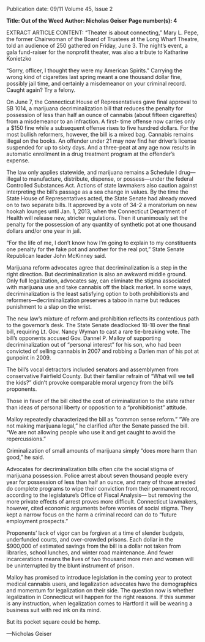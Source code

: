 Publication date: 09/11
Volume 45, Issue 2

**Title: Out of the Weed**
**Author: Nicholas Geiser**
**Page number(s): 4**

EXTRACT ARTICLE CONTENT:
“Theater is about connecting,” 
Mary L. Pepe, the former Chairwoman 
of the Board of Trustees at the Long 
Wharf Theatre, told an audience of 
250 gathered on Friday, June 3. The 
night’s event, a gala fund-raiser for the 
nonprofit theater, was also a tribute to 
Katharine Konietzko


“Sorry, officer, I thought they 
were my American Spirits.” Carrying 
the wrong kind of cigarettes last 
spring meant a one thousand dollar 
fine, possibly jail time, and certainly a 
misdemeanor on your criminal record. 
Caught again? Try a felony.


On June 7, the Connecticut House 
of Representatives gave final approval to 
SB 1014, a marijuana decriminalization 
bill that reduces the penalty for 
possession of less than half an ounce of 
cannabis (about fifteen cigarettes) from 
a misdemeanor to an infraction. A first-
time offense now carries only a $150 fine 
while a subsequent offense rises to five 
hundred dollars. For the most bullish 
reformers, however, the bill is a mixed 
bag. Cannabis remains illegal on the 
books. An offender under 21 may now 
find her driver’s license suspended for up 
to sixty days. And a three-peat at any age 
now results in automatic enrollment in a 
drug treatment program at the offender’s 
expense.


The law only applies statewide, 
and marijuana remains a Schedule I 
drug—illegal to manufacture, distribute, 
dispense, or possess—under the federal 
Controlled Substances Act. Actions of 
state lawmakers also caution against 
interpreting the bill’s passage as a sea 
change in values. By the time the State 
House of Representatives acted, the 
State Senate had already moved on to 
two separate bills. It approved by a vote 
of 34-2 a moratorium on new hookah 
lounges until Jan. 1, 2013, when the 
Connecticut Department of Health will 
release new, stricter regulations. Then 
it unanimously set the penalty for the 
possession of any quantity of synthetic 
pot at one thousand dollars and/or one 
year in jail.  


“For the life of me, I don’t know how 
I’m going to explain to my constituents 
one penalty for the fake pot and another 
for the real pot,” State Senate Republican 
leader John McKinney said.


Marijuana reform advocates agree 
that decriminalization is a step in the 
right direction. But decriminalization 
is also an awkward middle ground. 
Only full legalization, advocates say, 
can eliminate the stigma associated 
with marijuana use and take cannabis 
off the black market. In some ways, 
decriminalization is the least satisfying 
option to both prohibitionists and 
reformers—decriminalization preserves 
a taboo in name but reduces punishment 
to a slap on the wrist. 


The new law’s mixture of reform 
and prohibition reflects its contentious 
path to the governor’s desk. The State 
Senate deadlocked 18-18 over the final 
bill, requiring Lt. Gov. Nancy Wyman 
to cast a rare tie-breaking vote. The 
bill’s opponents accused Gov. Dannel P. 
Malloy of supporting decriminalization 
out of “personal interest” for his son, 
who had been convicted of selling 
cannabis in 2007 and robbing a Darien 
man of his pot at gunpoint in 2009. 


The bill’s vocal detractors included 
senators 
and 
assemblymen 
from 
conservative Fairfield County. But their 
familiar refrain of “What will we tell the 
kids?” didn’t provoke comparable moral 
urgency from the bill’s proponents. 


Those in favor of the bill cited the cost 
of criminalization to the state rather than 
ideas of personal liberty or opposition 
to a “prohibitionist” attitude. 


Malloy repeatedly characterized the 
bill as “common sense reform.” 
“We are not making marijuana 
legal,” he clarified after the Senate passed 
the bill. “We are not allowing people 
who use it and get caught to avoid the 
repercussions.”


Criminalization of small amounts 
of marijuana simply “does more harm 
than good,” he said.


Advocates for decriminalization 
bills often cite the social stigma of 
marijuana possession. Police arrest about 
seven thousand people every year for 
possession of less than half an ounce, 
and many of those arrested do complete 
programs to wipe their conviction from 
their permanent record, according to the 
legislature’s Office of Fiscal Analysis—
but removing the more private effects of 
arrest proves more difficult. Connecticut 
lawmakers, however, cited economic 
arguments before worries of social 
stigma. They kept a narrow focus on the 
harm a criminal record can do to “future 
employment prospects.”


Proponents’ lack of vigor can be 
forgiven at a time of slender budgets, 
underfunded courts, and over-crowded 
prisons. Each dollar in the $900,000 of 
estimated savings from the bill is a dollar 
not taken from libraries, school lunches, 
and winter road maintenance. And fewer 
incarcerations means the lives of two 
thousand more men and women will be 
uninterrupted by the blunt instrument 
of prison.


Malloy has promised to introduce 
legislation in the coming year to protect 
medical cannabis users, and legalization 
advocates have the demographics and 
momentum for legalization on their 
side. The question now is whether 
legalization in Connecticut will happen 
for the right reasons. If this summer is 
any instruction, when legalization comes 
to Hartford it will be wearing a business 
suit with red ink on its mind. 


But its pocket square could be 
hemp. 

—Nicholas Geiser